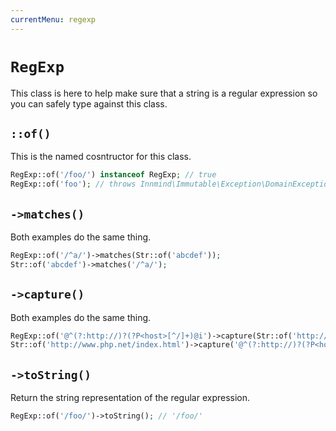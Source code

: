 ```yaml
---
currentMenu: regexp
---
```


# `RegExp`

This class is here to help make sure that a string is a regular expression so you can safely type against this class.

## `::of()`

This is the named cosntructor for this class.

```php
RegExp::of('/foo/') instanceof RegExp; // true
RegExp::of('foo'); // throws Innmind\Immutable\Exception\DomainException
```

## `->matches()`

Both examples do the same thing.

```php
RegExp::of('/^a/')->matches(Str::of('abcdef'));
Str::of('abcdef')->matches('/^a/');
```

## `->capture()`

Both examples do the same thing.

```php
RegExp::of('@^(?:http://)?(?P<host>[^/]+)@i')->capture(Str::of('http://www.php.net/index.html'));
Str::of('http://www.php.net/index.html')->capture('@^(?:http://)?(?P<host>[^/]+)@i');
```

## `->toString()`

Return the string representation of the regular expression.

```php
RegExp::of('/foo/')->toString(); // '/foo/'
```
